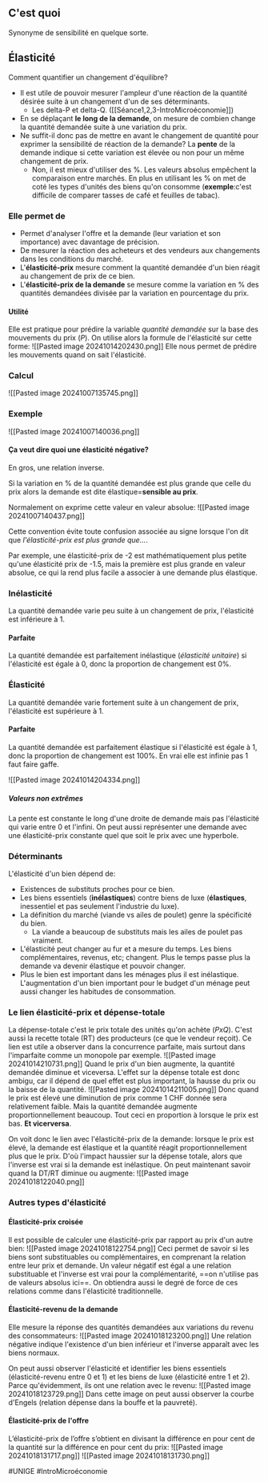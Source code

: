 ## C'est quoi
Synonyme de sensibilité en quelque sorte.
## Élasticité
Comment quantifier un changement d'équilibre?
- Il est utile de pouvoir mesurer l'ampleur d'une réaction de la quantité désirée suite à un changement d'un de ses déterminants.
	- Les delta-P et delta-Q. ([[Séance1,2,3-IntroMicroéconomie]])
- En se déplaçant **le long de la demande**, on mesure de combien change la quantité demandée suite à une variation du prix.
- Ne suffit-il donc pas de mettre en avant le changement de quantité pour exprimer la sensibilité de réaction de la demande? La **pente** de la demande indique si cette variation est élevée ou non pour un même changement de prix.
	- Non, il est mieux d'utiliser des %. Les valeurs absolus empêchent la comparaison entre marchés. En plus en utilisant les % on met de coté les types d'unités des biens qu'on consomme (**exemple**:c'est difficile de comparer tasses de café et feuilles de tabac).
### Elle permet de
- Permet d'analyser l'offre et la demande (leur variation et son importance) avec davantage de précision.
- De mesurer la réaction des acheteurs et des vendeurs aux changements dans les conditions du marché.
- L'**élasticité-prix** mesure comment la quantité demandée d'un bien réagit au changement de prix de ce bien.
- L'**élasticité-prix de la demande** se mesure comme la variation en % des quantités demandées divisée par la variation en pourcentage du prix.
#### Utilité
Elle est pratique pour prédire la variable *quantité demandée* sur la base des mouvements du prix (*P*). On utilise alors la formule de l'élasticité sur cette forme:
![[Pasted image 20241014202430.png]]
Elle nous permet de prédire les mouvements quand on sait l'élasticité.
### Calcul
![[Pasted image 20241007135745.png]]
### Exemple
![[Pasted image 20241007140036.png]]
#### Ça veut dire quoi une élasticité négative?
En gros, une relation inverse.

Si la variation en % de la quantité demandée est plus grande que celle du prix alors la demande est dite élastique=**sensible au prix**.

Normalement on exprime cette valeur en valeur absolue:
![[Pasted image 20241007140437.png]]

Cette convention évite toute confusion associée au signe lorsque l'on dit que *l'élasticité-prix est plus grande que...*.

Par exemple, une élasticité-prix de -2 est mathématiquement plus petite qu'une élasticité prix de -1.5, mais la première est plus grande en valeur absolue, ce qui la rend plus facile a associer à une demande plus élastique.
### Inélasticité
La quantité demandée varie peu suite à un changement de prix, l'élasticité est inférieure à 1.
#### Parfaite
La quantité demandée est parfaitement inélastique (*élasticité unitaire*) si l'élasticité est égale à 0, donc la proportion de changement est 0%.
### Élasticité
La quantité demandée varie fortement suite à un changement de prix, l'élasticité est supérieure à 1.
#### Parfaite
La quantité demandée est parfaitement élastique si l'élasticité est égale à 1, donc la proportion de changement est 100%. En vrai elle est infinie pas 1 faut faire gaffe.

![[Pasted image 20241014204334.png]]
##### Valeurs non extrêmes
La pente est constante le long d'une droite de demande mais pas l'élasticité qui varie entre 0 et l'infini. On peut aussi représenter une demande avec une élasticité-prix constante quel que soit le prix avec une hyperbole.
### Déterminants
L'élasticité d'un bien dépend de:
- Existences de substituts proches pour ce bien.
- Les biens essentiels (**inélastiques**) contre biens de luxe (**élastiques**, inessentiel et pas seulement l'industrie du luxe).
- La définition du marché (viande vs ailes de poulet) genre la spécificité du bien.
	- La viande a beaucoup de substituts mais les ailes de poulet pas vraiment.
- L'élasticité peut changer au fur et a mesure du temps. Les biens complémentaires, revenus, etc; changent. Plus le temps passe plus la demande va devenir élastique et pouvoir changer.
- Plus le bien est important dans les ménages plus il est inélastique. L'augmentation d'un bien important pour le budget d'un ménage peut aussi changer les habitudes de consommation.
### Le lien élasticité-prix et dépense-totale
La dépense-totale c'est le prix totale des unités qu'on achète (*PxQ*). C'est aussi la recette totale (RT) des producteurs (ce que le vendeur reçoit). Ce lien est utile a observer dans la concurrence parfaite, mais surtout dans l'imparfaite comme un monopole par exemple.
![[Pasted image 20241014210731.png]]
Quand le prix d'un bien augmente, la quantité demandée diminue et viceversa. L'effet sur la dépense totale est donc ambigu, car il dépend de quel effet est plus important, la hausse du prix ou la baisse de la quantité.
![[Pasted image 20241014211005.png]]
Donc quand le prix est élevé une diminution de prix comme 1 CHF donnée sera relativement faible. Mais la quantité demandée augmente proportionnellement beaucoup. Tout ceci en proportion à lorsque le prix est bas. **Et vicerversa**.

On voit donc le lien avec l'élasticité-prix de la demande: lorsque le prix est élevé, la demande est élastique et la quantité réagit proportionnellement plus que le prix. D'où l'impact haussier sur la dépense totale, alors que l'inverse est vrai si la demande est inélastique. On peut maintenant savoir quand la DT/RT diminue ou augmente:
![[Pasted image 20241018122040.png]]
### Autres types d'élasticité
#### Élasticité-prix croisée
Il est possible de calculer une élasticité-prix par rapport au prix d'un autre bien:
![[Pasted image 20241018122754.png]]
Ceci permet de savoir si les biens sont substituables ou complémentaires, en comprenant la relation entre leur prix et demande. Un valeur négatif est égal a une relation substituable et l'inverse est vrai pour la complémentarité, ==on n'utilise pas de valeurs absolus ici==. On obtiendra aussi le degré de force de ces relations comme dans l'élasticité traditionnelle.
#### Élasticité-revenu de la demande
Elle mesure la réponse des quantités demandées aux variations du revenu des consommateurs:
![[Pasted image 20241018123200.png]]
Une relation négative indique l'existence d'un bien inférieur et l'inverse apparaît avec les biens normaux.

On peut aussi observer l'élasticité et identifier les biens essentiels (élasticité-revenu entre 0 et 1) et les biens de luxe (élasticité entre 1 et 2). Parce qu'évidemment, ils ont une relation avec le revenu:
![[Pasted image 20241018123729.png]]
Dans cette image on peut aussi observer la courbe d'Engels (relation dépense dans la bouffe et la pauvreté).
#### Élasticité-prix de l'offre
L’élasticité-prix de l’offre s’obtient en divisant la différence en pour cent de la quantité sur la différence en pour cent du prix:
![[Pasted image 20241018131717.png]]
![[Pasted image 20241018131730.png]]

#UNIGE #IntroMicroéconomie 